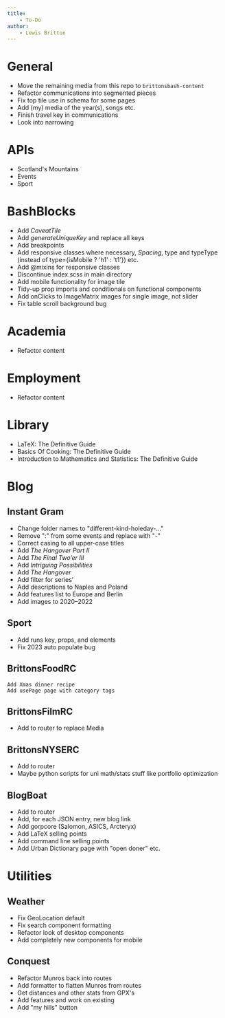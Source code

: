 ```yaml
---
title:
    - To-Do
author:
    - Lewis Britton
---
```


# General

-   Move the remaining media from this repo to `brittonsbash-content`
-   Refactor communications into segmented pieces
-   Fix top tile use in schema for some pages
-   Add (my) media of the year(s), songs etc.
-   Finish travel key in communications
-   Look into narrowing

# APIs

-   Scotland's Mountains
-   Events
-   Sport

# BashBlocks

-   Add _CaveatTile_
-   Add _generateUniqueKey_ and replace all keys
-   Add breakpoints
-   Add responsive classes where necessary, _Spacing_, type and typeType (instead of type={isMobile ? 'h1' : 't1'}) etc.
-   Add @mixins for responsive classes
-   Discontinue index.scss in main directory
-   Add mobile functionality for image tile
-   Tidy-up prop imports and conditionals on functional components
-   Add onClicks to ImageMatrix images for single image, not slider
-   Fix table scroll background bug

# Academia

-   Refactor content

# Employment

-   Refactor content

# Library

-   LaTeX: The Definitive Guide
-   Basics Of Cooking: The Definitive Guide
-   Introduction to Mathematics and Statistics: The Definitive Guide

# Blog

## Instant Gram

-   Change folder names to "different-kind-holeday-..."
-   Remove ":" from some events and replace with "-"
-   Correct casing to all upper-case titles
-   Add _The Hangover Part II_
-   Add _The Final Two’er III_
-   Add _Intriguing Possibilities_
-   Add _The Hangover_
-   Add filter for series’
-   Add descriptions to Naples and Poland
-   Add features list to Europe and Berlin
-   Add images to 2020–2022

## Sport

-   Add runs key, props, and elements
-   Fix 2023 auto populate bug

## BrittonsFoodRC

    Add Xmas dinner recipe
    Add usePage page with category tags

## BrittonsFilmRC

-   Add to router to replace Media

## BrittonsNYSERC

-   Add to router
-   Maybe python scripts for uni math/stats stuff like portfolio optimization

## BlogBoat

-   Add to router
-   Add, for each JSON entry, new blog link
-   Add gorpcore (Salomon, ASICS, Arcteryx)
-   Add LaTeX selling points
-   Add command line selling points
-   Add Urban Dictionary page with "open doner" etc.

# Utilities

## Weather

-   Fix GeoLocation default
-   Fix search component formatting
-   Refactor look of desktop components
-   Add completely new components for mobile

## Conquest

-   Refactor Munros back into routes
-   Add formatter to flatten Munros from routes
-   Get distances and other stats from GPX's
-   Add features and work on existing
-   Add "my hills" button
